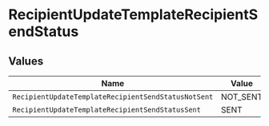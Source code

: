 # RecipientUpdateTemplateRecipientSendStatus


## Values

| Name                                                | Value                                               |
| --------------------------------------------------- | --------------------------------------------------- |
| `RecipientUpdateTemplateRecipientSendStatusNotSent` | NOT_SENT                                            |
| `RecipientUpdateTemplateRecipientSendStatusSent`    | SENT                                                |